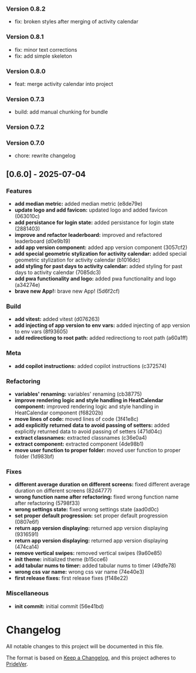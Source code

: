 ### Version 0.8.2
- fix: broken styles after merging of activity calendar

### Version 0.8.1
- fix: minor text corrections
- fix: add simple skeleton

### Version 0.8.0
- feat: merge activity calendar into project

### Version 0.7.3
- build: add manual chunking for bundle

### Version 0.7.2

### Version 0.7.0
- chore: rewrite changelog

## [0.6.0] - 2025-07-04

### Features

- **add median metric:** added median metric (e8de79e)
- **update logo and add favicon:** updated logo and added favicon (063010c)
- **add persistance for login state:** added persistance for login state (2881403)
- **improve and refactor leaderboard:** improved and refactored leaderboard (d0e9b19)
- **add app version component:** added app version component (3057cf2)
- **add special geometric stylization for activity calendar:** added special geometric stylization for activity calendar (b1016dc)
- **add styling for past days to activity calendar:** added styling for past days to activity calendar (7085dc3)
- **add pwa functionality and logo:** added pwa functionality and logo (a34274e)
- **brave new App!:** brave new App! (5d6f2cf)

### Build

- **add vitest:** added vitest (d076263)
- **add injecting of app version to env vars:** added injecting of app version to env vars (8f93605)
- **add redirectiong to root path:** added redirectiong to root path (a60a1ff)

### Meta

- **add copilot instructions:** added copilot instructions (c372574)

### Refactoring

- **variables' renaming:** variables' renaming (cb38775)
- **improve rendering logic and style handling in HeatCalendar component:** improved rendering logic and style handling in HeatCalendar component (f68202b)
- **move lines of code:** moved lines of code (3f41e8c)
- **add explicitly returned data to avoid passing of setters:** added explicitly returned data to avoid passing of setters (471d04c)
- **extract classnames:** extracted classnames (c36e0a4)
- **extract component:** extracted component (4de98b1)
- **move user function to proper folder:** moved user function to proper folder (1d983bf)

### Fixes

- **different average duration on different screens:** fixed different average duration on different screens (82d4777)
- **wrong function name after refactoring:** fixed wrong function name after refactoring (5798f33)
- **wrong settings state:** fixed wrong settings state (aad0d0c)
- **set proper default progression:** set proper default progression (0807e6f)
- **return app version displaying:** returned app version displaying (9316591)
- **return app version displaying:** returned app version displaying (474ca14)
- **remove vertical swipes:** removed vertical swipes (9a60e85)
- **init theme:** initialized theme (b15cce6)
- **add tabular nums to timer:** added tabular nums to timer (49dfe78)
- **wrong css var name:** wrong css var name (74e40e3)
- **first release fixes:** first release fixes (f148e22)

### Miscellaneous

- **init commit:** initial commit (56e41bd)

# Changelog

All notable changes to this project will be documented in this file.

The format is based on [Keep a Changelog](https://keepachangelog.com/en/1.0.0/),
and this project adheres to [PrideVer](https://pridever.org/).
